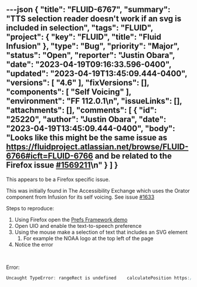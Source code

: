 ---json
{
  "title": "FLUID-6767",
  "summary": "TTS selection reader doesn't work if an svg is included in selection",
  "tags": "FLUID",
  "project": {
    "key": "FLUID",
    "title": "Fluid Infusion"
  },
  "type": "Bug",
  "priority": "Major",
  "status": "Open",
  "reporter": "Justin Obara",
  "date": "2023-04-19T09:16:33.596-0400",
  "updated": "2023-04-19T13:45:09.444-0400",
  "versions": [
    "4.6"
  ],
  "fixVersions": [],
  "components": [
    "Self Voicing"
  ],
  "environment": "FF 112.0.1\n",
  "issueLinks": [],
  "attachments": [],
  "comments": [
    {
      "id": "25220",
      "author": "Justin Obara",
      "date": "2023-04-19T13:45:09.444-0400",
      "body": "Looks like this might be the same issue as <https://fluidproject.atlassian.net/browse/FLUID-6766#icft=FLUID-6766> and be related to the Firefox issue [#1569211](https://bugzilla.mozilla.org/show_bug.cgi?id=1569211)\n"
    }
  ]
}
---
This appears to be a Firefox specific issue. 

This was initially found in The Accessibility Exchange which uses the Orator component from Infusion for its self voicing. See issue [#1633](https://github.com/accessibility-exchange/platform/issues/1633)

Steps to reproduce:

1. Using Firefox open the [Prefs Framework demo](https://build-infusion.fluidproject.org/demos/prefsframework/)
2. Open UIO and enable the text-to-speech preference
3. Using the mouse make a selection of text that includes an SVG element
   1. For example the NOAA logo at the top left of the page
4. Notice the error 

 

Error:

```java
Uncaught TypeError: rangeRect is undefined    calculatePosition https://build-infusion.fluidproject.org/src/components/orator/js/Orator.js:1122    invokeInvoker https://build-infusion.fluidproject.org/src/framework/core/js/FluidIoC.js:2787    renderControl https://build-infusion.fluidproject.org/src/components/orator/js/Orator.js:1177    invokeListener https://build-infusion.fluidproject.org/src/framework/core/js/DataBinding.js:1583    togo https://build-infusion.fluidproject.org/src/framework/core/js/DataBinding.js:1598    notifyExternal https://build-infusion.fluidproject.org/src/framework/core/js/DataBinding.js:1325    concludeModelTransaction https://build-infusion.fluidproject.org/src/framework/core/js/DataBinding.js:1365    fire https://build-infusion.fluidproject.org/src/framework/core/js/Fluid.js:1713    commit https://build-infusion.fluidproject.org/src/framework/core/js/DataBinding.js:2227
```

        